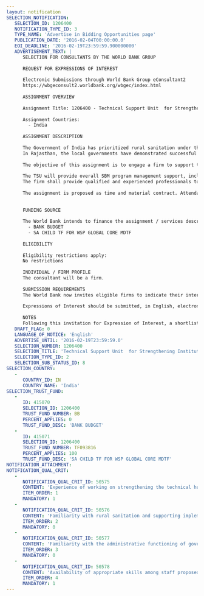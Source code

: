 ```yaml
---
layout: notification
SELECTION_NOTIFICATION: 
   SELECTION_ID: 1206400
   NOTIFICATION_TYPE_ID: 3
   TYPE_NAME: 'Advertise in Bidding Opportunities page'
   PUBLICATION_DATE: '2016-02-04T00:00:00.0'
   EOI_DEADLINE: '2016-02-19T23:59:59.900000000'
   ADVERTISEMENT_TEXT: |
      SELECTION FOR CONSULTANTS BY THE WORLD BANK GROUP
      
      REQUEST FOR EXPRESSIONS OF INTEREST
      
      Electronic Submissions through World Bank Group eConsultant2
      https://wbgeconsult2.worldbank.org/wbgec/index.html
      
      ASSIGNMENT OVERVIEW
      
      Assignment Title: 1206400 - Technical Support Unit  for Strengthening Institutional Capacity for Scaling up Rural Sanitation Campaign in Rajasthan.
      
      Assignment Countries:
        - India
      
      ASSIGNMENT DESCRIPTION
      
      The Government of India has prioritized rural sanitation under the recently launched Swachh Bharat Abhiyan (SBM)  Clean India Campaign with a prime objective of making India Open Defecation Free (ODF) by 2019.  To support achievement of SBM (rural) targets, the World Bank will provide a USD 1.5 billion loan to the Government of India. In addition, a programmatic Technical Assistance (TA) has been initiated, to strengthen SBM-G program delivery institutions at the national level, and in select states in planning, implementing and monitoring of the program for achieving reduction of open defecation, sustaining open defecation free -status of villages and increasing villages with solid and liquid management. 
      In Rajasthan, the local governments have demonstrated successful approaches of scaling up sanitation in a number of districts. The Panchayati Raj Department, the nodal department for implementing SBM, has already initiated the process of scaling up the successful approaches to all 33 districts in the state. 
      
      The objective of this assignment is to engage a firm to support the Panchayati Raj Department of Rajasthan to establish Technical Support Unit (TSU) for SBM at the state level for a period of two years, with a provision to extend services for one more year. 
      
      The TSU will provide overall SBM program management support, including strengthening institutional capacity in areas like planning, service delivery, monitoring, financial flows, behavioral change communication , capacity building, solid and liquid waste management, knowledge management and verification systems and any other areas of demand as expressed by the state. It will work directly with the Panchayti Raj department, coordinate with district level functionaries and other stakeholders in the State and build and maintain strong partnerships with development partners that work at scale. 
      The firm shall provide qualified and experienced professionals to be part of the TSU. It is estimated that a minimum of six state level consultants be engaged by the consultant firm in the TSU. The consultants hired for the TSU through this assignment will report to the State Coordinator of the World Bank's TA as well as the concerned government officers. 
      
      The assignment is proposed as time and material contract. Attendance/time spent by consultants will be monitored for making payments. While some of the consultants are required to work full time from the office of Panchayati Raj department, others may be required to work independently, depending on the requirements of the position
      
      
      FUNDING SOURCE
      
      The World Bank intends to finance the assignment / services described below under the following trust fund(s):
        - BANK BUDGET
        - SA CHILD TF FOR WSP GLOBAL CORE MDTF
      
      ELIGIBILITY
      
      Eligibility restrictions apply:
      No restrictions
      
      INDIVIDUAL / FIRM PROFILE
      The consultant will be a firm. 
      
      SUBMISSION REQUIREMENTS
      The World Bank now invites eligible firms to indicate their interest in providing the services.  Interested firms must provide information indicating that they are qualified to perform the services. Submitting the EOI format in the econsult system against the qualification criteria is necessary for evaluation. The firm may submit a write up of maximum four pages. Please note that the total size of all attachments should be less than 5MB.  Consultants may associate to enhance their qualifications.
      
      Expressions of Interest should be submitted, in English, electronically through World Bank Group eTendering (https://wbgeconsult2.worldbank.org/wbgec/index.html)
      
      NOTES
      Following this invitation for Expression of Interest, a shortlist of qualified firms will be formally invited to submit detailed proposals.  Shortlisting and selection will be subject to the availability of funding.
   DRAFT_FLAG: 0
   LANGUAGE_OF_NOTICE: 'English'
   ADVERTISE_UNTIL: '2016-02-19T23:59:59.0'
   SELECTION_NUMBER: 1206400
   SELECTION_TITLE: 'Technical Support Unit  for Strengthening Institutional Capacity for Scaling up Rural Sanitation Campaign in Rajasthan.'
   SELECTION_TYPE_ID: 2
   SELECTION_SUB_STATUS_ID: 8
SELECTION_COUNTRY: 
   - 
      COUNTRY_ID: IN
      COUNTRY_NAME: 'India'
SELECTION_TRUST_FUND: 
   - 
      ID: 415070
      SELECTION_ID: 1206400
      TRUST_FUND_NUMBER: BB
      PERCENT_APPLIES: 0
      TRUST_FUND_DESC: 'BANK BUDGET'
   - 
      ID: 415071
      SELECTION_ID: 1206400
      TRUST_FUND_NUMBER: TF093816
      PERCENT_APPLIES: 100
      TRUST_FUND_DESC: 'SA CHILD TF FOR WSP GLOBAL CORE MDTF'
NOTIFICATION_ATTACHMENT: 
NOTIFICATION_QUAL_CRIT: 
   - 
      NOTIFICATION_QUAL_CRIT_ID: 50575
      CONTENT: 'Experience of working on strengthening the technical human resource capacity for rural development programs.'
      ITEM_ORDER: 1
      MANDATORY: 1
   - 
      NOTIFICATION_QUAL_CRIT_ID: 50576
      CONTENT: 'Familiarity with rural sanitation and supporting implementation and monitoring of government programs.'
      ITEM_ORDER: 2
      MANDATORY: 0
   - 
      NOTIFICATION_QUAL_CRIT_ID: 50577
      CONTENT: 'Familiarity with the administrative functioning of government. Familiarity with SBM in Rajasthan is a distinct advantage.'
      ITEM_ORDER: 3
      MANDATORY: 0
   - 
      NOTIFICATION_QUAL_CRIT_ID: 50578
      CONTENT: 'Availability of appropriate skills among staff proposed for the assignment or ability to mobilise human resource'
      ITEM_ORDER: 4
      MANDATORY: 1
---
```

